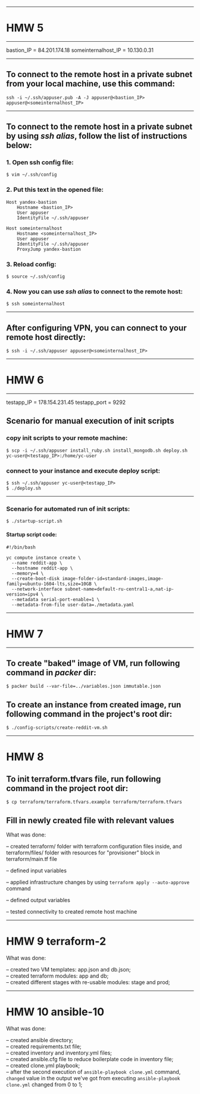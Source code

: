 ___
# HMW 5
___
bastion_IP = 84.201.174.18
someinternalhost_IP = 10.130.0.31
___

## To connect to the remote host in a private subnet from your local machine, use this command:
```ssh -i ~/.ssh/appuser.pub -A -J appuser@<bastion_IP> appuser@<someinternalhost_IP>```
___

## To connect to the remote host in a private subnet by using *ssh alias*, follow the list of instructions below:

### 1. Open ssh config file:
`$ vim ~/.ssh/config`

### 2. Put this text in the opened file:
```
Host yandex-bastion
    Hostname <bastion_IP>
    User appuser
    IdentityFile ~/.ssh/appuser

Host someinternalhost
    Hostname <someinternalhost_IP>
    User appuser
    IdentityFile ~/.ssh/appuser
    ProxyJump yandex-bastion
```
### 3. Reload config:

`$ source ~/.ssh/config`


### 4. Now you can use *ssh alias* to connect to the remote host:
`$ ssh someinternalhost`
___
## After configuring VPN, you can connect to your remote host directly:
`$ ssh -i ~/.ssh/appuser appuser@<someinternalhost_IP>`

___
# HMW 6
___
testapp_IP = 178.154.231.45
testapp_port = 9292

## Scenario for manual execution of init scripts
### copy init scripts to your remote machine:
`$ scp -i ~/.ssh/appuser install_ruby.sh install_mongodb.sh deploy.sh yc-user@<testapp_IP>:/home/yc-user`

### connect to your instance and execute deploy script:
```
$ ssh ~/.ssh/appuser yc-user@<testapp_IP>
$ ./deploy.sh
```
___
### Scenario for automated run of init scripts:
`$ ./startup-script.sh`

#### Startup script code:
```
#!/bin/bash

yc compute instance create \
  --name reddit-app \
  --hostname reddit-app \
  --memory=4 \
  --create-boot-disk image-folder-id=standard-images,image-family=ubuntu-1604-lts,size=10GB \
  --network-interface subnet-name=default-ru-central1-a,nat-ip-version=ipv4 \
  --metadata serial-port-enable=1 \
  --metadata-from-file user-data=./metadata.yaml
```
___
# HMW 7
___
## To create "baked" image of VM, run following command in *packer* dir:
`$ packer build --var-file=../variables.json immutable.json`

## To create an instance from created image, run following command in the project's root dir:
`$ ./config-scripts/create-reddit-vm.sh`
___
# HMW 8
## To init terraform.tfvars file, run following command in the project root dir:

`$ cp terraform/terraform.tfvars.example terraform/terraform.tfvars`

## Fill in newly created file with relevant values

What was done:

– created terraform/ folder with terraform configuration files inside, and terraform/files/ folder with resources for "provisioner" block in terraform/main.tf file

– defined input variables

– applied infrastructure changes by using `terraform apply --auto-approve` command

– defined output variables

– tested connectivity to created remote host machine
___
# HMW 9 terraform-2

What was done:

– created two VM templates: app.json and db.json;<br />
– created terraform modules: app and db;<br />
– created different stages with re-usable modules: stage and prod;<br />
___
# HMW 10 ansible-10

What was done:

– created ansible directory;<br />
– created requirements.txt file;<br />
– created inventory and inventory.yml files;<br />
– created ansible.cfg file to reduce boilerplate code in inventory file;<br />
– created clone.yml playbook;<br />
– after the second execution of `ansible-playbook clone.yml` command, `changed` value in the output we've got from executing `ansible-playbook clone.yml` changed from 0 to 1;<br />
